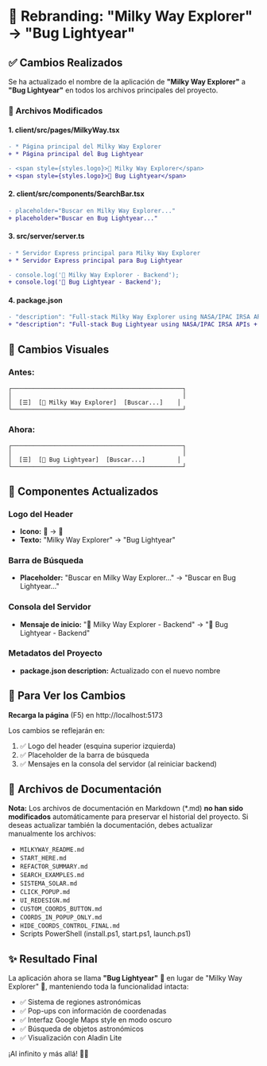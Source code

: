 # 🚀 Rebranding: "Milky Way Explorer" → "Bug Lightyear"

## ✅ Cambios Realizados

Se ha actualizado el nombre de la aplicación de **"Milky Way Explorer"** a **"Bug Lightyear"** en todos los archivos principales del proyecto.

### 📝 Archivos Modificados

#### 1. **client/src/pages/MilkyWay.tsx**
```diff
- * Página principal del Milky Way Explorer
+ * Página principal del Bug Lightyear

- <span style={styles.logo}>🌌 Milky Way Explorer</span>
+ <span style={styles.logo}>🚀 Bug Lightyear</span>
```

#### 2. **client/src/components/SearchBar.tsx**
```diff
- placeholder="Buscar en Milky Way Explorer..."
+ placeholder="Buscar en Bug Lightyear..."
```

#### 3. **src/server/server.ts**
```diff
- * Servidor Express principal para Milky Way Explorer
+ * Servidor Express principal para Bug Lightyear

- console.log('🌌 Milky Way Explorer - Backend');
+ console.log('🚀 Bug Lightyear - Backend');
```

#### 4. **package.json**
```diff
- "description": "Full-stack Milky Way Explorer using NASA/IPAC IRSA APIs + NASA SkyView + Aladin Lite v3",
+ "description": "Full-stack Bug Lightyear using NASA/IPAC IRSA APIs + NASA SkyView + Aladin Lite v3",
```

## 🎨 Cambios Visuales

### Antes:
```
┌────────────────────────────────────────────────┐
│                                                │
│  [☰]  [🌌 Milky Way Explorer]  [Buscar...]    │
└────────────────────────────────────────────────┘
```

### Ahora:
```
┌────────────────────────────────────────────────┐
│                                                │
│  [☰]  [🚀 Bug Lightyear]  [Buscar...]         │
└────────────────────────────────────────────────┘
```

## 🔧 Componentes Actualizados

### Logo del Header
- **Icono:** 🌌 → 🚀
- **Texto:** "Milky Way Explorer" → "Bug Lightyear"

### Barra de Búsqueda
- **Placeholder:** "Buscar en Milky Way Explorer..." → "Buscar en Bug Lightyear..."

### Consola del Servidor
- **Mensaje de inicio:** "🌌 Milky Way Explorer - Backend" → "🚀 Bug Lightyear - Backend"

### Metadatos del Proyecto
- **package.json description:** Actualizado con el nuevo nombre

## 🚀 Para Ver los Cambios

**Recarga la página** (F5) en http://localhost:5173

Los cambios se reflejarán en:
1. ✅ Logo del header (esquina superior izquierda)
2. ✅ Placeholder de la barra de búsqueda
3. ✅ Mensajes en la consola del servidor (al reiniciar backend)

## 📂 Archivos de Documentación

**Nota:** Los archivos de documentación en Markdown (*.md) **no han sido modificados** automáticamente para preservar el historial del proyecto. Si deseas actualizar también la documentación, debes actualizar manualmente los archivos:

- `MILKYWAY_README.md`
- `START_HERE.md`
- `REFACTOR_SUMMARY.md`
- `SEARCH_EXAMPLES.md`
- `SISTEMA_SOLAR.md`
- `CLICK_POPUP.md`
- `UI_REDESIGN.md`
- `CUSTOM_COORDS_BUTTON.md`
- `COORDS_IN_POPUP_ONLY.md`
- `HIDE_COORDS_CONTROL_FINAL.md`
- Scripts PowerShell (install.ps1, start.ps1, launch.ps1)

## ✨ Resultado Final

La aplicación ahora se llama **"Bug Lightyear"** 🚀 en lugar de "Milky Way Explorer" 🌌, manteniendo toda la funcionalidad intacta:

- ✅ Sistema de regiones astronómicas
- ✅ Pop-ups con información de coordenadas
- ✅ Interfaz Google Maps style en modo oscuro
- ✅ Búsqueda de objetos astronómicos
- ✅ Visualización con Aladin Lite

¡Al infinito y más allá! 🚀✨

